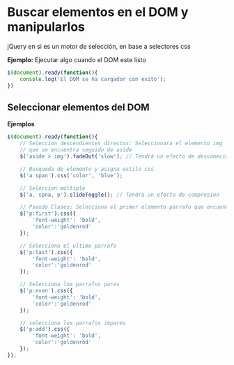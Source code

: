 # Buscar elementos en el DOM y manipularlos

jQuery en si es un motor de selección, en base a selectores css

**Ejemplo:** Ejecutar algo cuando el DOM este listo
```javascript
$(document).ready(function(){
    console.log('El DOM se ha cargador con exito');
})
```

## Seleccionar elementos del DOM
**Ejemplos**
```javascript
$(document).ready(function(){
    // Seleccion descendientes directos: Seleccionara el elemento img
    // que se encuentra seguido de aside
    $('aside > img').fadeOut('slow'); // Tendrá un efecto de desvanecimiento

    // Busqueda de elemento y asigna estilo css
    $('a span').css('color', 'blue');

    // Seleccion múltiple
    $('a, spna, p').slideToggle(); // Tendra un efecto de compresion

    // Pseudo Clases: Selecciona el primer elemento parrafo que encuentre
    $('p:first').css({
        'font-weight': 'bold',
        'color':'goldenrod'
    });

    // Selecciona el ultimo parrafo
    $('p:last').css({
        'font-weight': 'bold',
        'color':'goldenrod'
    });

    // Selecciona los parrafos pares
    $('p:even').css({
        'font-weight': 'bold',
        'color':'goldenrod'
    });

    // selecciona los parrafos impares
    $('p:add').css({
        'font-weight': 'bold',
        'color':'goldenrod'
    });
});
```